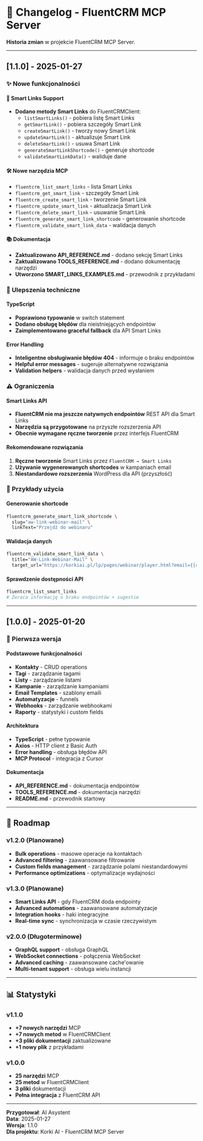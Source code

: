 # 📝 Changelog - FluentCRM MCP Server

**Historia zmian** w projekcie FluentCRM MCP Server.

---

## [1.1.0] - 2025-01-27

### ✨ Nowe funkcjonalności

#### 🔗 Smart Links Support
- **Dodano metody Smart Links** do FluentCRMClient:
  - `listSmartLinks()` - pobiera listę Smart Links
  - `getSmartLink()` - pobiera szczegóły Smart Link
  - `createSmartLink()` - tworzy nowy Smart Link
  - `updateSmartLink()` - aktualizuje Smart Link
  - `deleteSmartLink()` - usuwa Smart Link
  - `generateSmartLinkShortcode()` - generuje shortcode
  - `validateSmartLinkData()` - waliduje dane

#### 🛠️ Nowe narzędzia MCP
- `fluentcrm_list_smart_links` - lista Smart Links
- `fluentcrm_get_smart_link` - szczegóły Smart Link
- `fluentcrm_create_smart_link` - tworzenie Smart Link
- `fluentcrm_update_smart_link` - aktualizacja Smart Link
- `fluentcrm_delete_smart_link` - usuwanie Smart Link
- `fluentcrm_generate_smart_link_shortcode` - generowanie shortcode
- `fluentcrm_validate_smart_link_data` - walidacja danych

#### 📚 Dokumentacja
- **Zaktualizowano API_REFERENCE.md** - dodano sekcję Smart Links
- **Zaktualizowano TOOLS_REFERENCE.md** - dodano dokumentację narzędzi
- **Utworzono SMART_LINKS_EXAMPLES.md** - przewodnik z przykładami

### 🔧 Ulepszenia techniczne

#### TypeScript
- **Poprawiono typowanie** w switch statement
- **Dodano obsługę błędów** dla nieistniejących endpointów
- **Zaimplementowano graceful fallback** dla API Smart Links

#### Error Handling
- **Inteligentne obsługiwanie błędów 404** - informuje o braku endpointów
- **Helpful error messages** - sugeruje alternatywne rozwiązania
- **Validation helpers** - walidacja danych przed wysłaniem

### ⚠️ Ograniczenia

#### Smart Links API
- **FluentCRM nie ma jeszcze natywnych endpointów** REST API dla Smart Links
- **Narzędzia są przygotowane** na przyszłe rozszerzenia API
- **Obecnie wymagane ręczne tworzenie** przez interfejs FluentCRM

#### Rekomendowane rozwiązania
1. **Ręczne tworzenie** Smart Links przez `FluentCRM → Smart Links`
2. **Używanie wygenerowanych shortcodes** w kampaniach email
3. **Niestandardowe rozszerzenia** WordPress dla API (przyszłość)

### 🎯 Przykłady użycia

#### Generowanie shortcode
```bash
fluentcrm_generate_smart_link_shortcode \
  slug="aw-link-webinar-mail" \
  linkText="Przejdź do webinaru"
```

#### Walidacja danych
```bash
fluentcrm_validate_smart_link_data \
  title="AW-Link-Webinar-Mail" \
  target_url="https://korkiai.pl/lp/pages/webinar/player.html?email={{contact.email}}"
```

#### Sprawdzenie dostępności API
```bash
fluentcrm_list_smart_links
# Zwraca informację o braku endpointów + sugestie
```

---

## [1.0.0] - 2025-01-20

### 🚀 Pierwsza wersja

#### Podstawowe funkcjonalności
- **Kontakty** - CRUD operations
- **Tagi** - zarządzanie tagami
- **Listy** - zarządzanie listami
- **Kampanie** - zarządzanie kampaniami
- **Email Templates** - szablony emaili
- **Automatyzacje** - funnels
- **Webhooks** - zarządzanie webhookami
- **Raporty** - statystyki i custom fields

#### Architektura
- **TypeScript** - pełne typowanie
- **Axios** - HTTP client z Basic Auth
- **Error handling** - obsługa błędów API
- **MCP Protocol** - integracja z Cursor

#### Dokumentacja
- **API_REFERENCE.md** - dokumentacja endpointów
- **TOOLS_REFERENCE.md** - dokumentacja narzędzi
- **README.md** - przewodnik startowy

---

## 🔮 Roadmap

### v1.2.0 (Planowane)
- **Bulk operations** - masowe operacje na kontaktach
- **Advanced filtering** - zaawansowane filtrowanie
- **Custom fields management** - zarządzanie polami niestandardowymi
- **Performance optimizations** - optymalizacje wydajności

### v1.3.0 (Planowane)
- **Smart Links API** - gdy FluentCRM doda endpointy
- **Advanced automations** - zaawansowane automatyzacje
- **Integration hooks** - haki integracyjne
- **Real-time sync** - synchronizacja w czasie rzeczywistym

### v2.0.0 (Długoterminowe)
- **GraphQL support** - obsługa GraphQL
- **WebSocket connections** - połączenia WebSocket
- **Advanced caching** - zaawansowane cache'owanie
- **Multi-tenant support** - obsługa wielu instancji

---

## 📊 Statystyki

### v1.1.0
- **+7 nowych narzędzi** MCP
- **+7 nowych metod** w FluentCRMClient
- **+3 pliki dokumentacji** zaktualizowane
- **+1 nowy plik** z przykładami

### v1.0.0
- **25 narzędzi** MCP
- **25 metod** w FluentCRMClient
- **3 pliki** dokumentacji
- **Pełna integracja** z FluentCRM API

---

**Przygotował**: AI Asystent  
**Data**: 2025-01-27  
**Wersja**: 1.1.0  
**Dla projektu**: Korki AI - FluentCRM MCP Server
